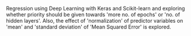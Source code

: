 Regression using Deep Learning with Keras and Scikit-learn and exploring whether priority should be given towards 'more no. of epochs' or 'no. of hidden layers'. Also, the effect of 'normalization' of predictor variables on 'mean' and 'standard deviation' of 'Mean Squared Error' is explored.
